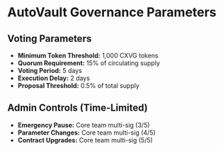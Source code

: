 # AutoVault Governance Parameters

## Voting Parameters

- **Minimum Token Threshold:** 1,000 CXVG tokens
- **Quorum Requirement:** 15% of circulating supply
- **Voting Period:** 5 days
- **Execution Delay:** 2 days
- **Proposal Threshold:** 0.5% of total supply

## Admin Controls (Time-Limited)

- **Emergency Pause:** Core team multi-sig (3/5)
- **Parameter Changes:** Core team multi-sig (4/5)
- **Contract Upgrades:** Core team multi-sig (5/5)
